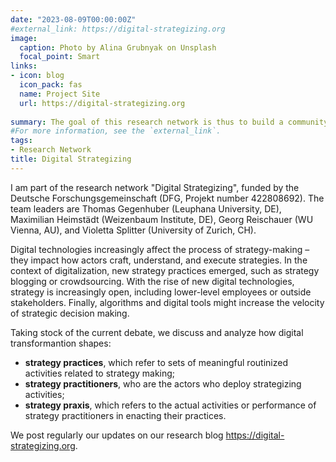 ```yaml
---
date: "2023-08-09T00:00:00Z"
#external_link: https://digital-strategizing.org
image:
  caption: Photo by Alina Grubnyak on Unsplash
  focal_point: Smart
links:
- icon: blog
  icon_pack: fas
  name: Project Site
  url: https://digital-strategizing.org
  
summary: The goal of this research network is thus to build a community of early scholars interested in the topic of digitalization of strategy-making, to develop a joint research agenda, and to stimulate high-quality research on this topic. 
#For more information, see the `external_link`.
tags:
- Research Network
title: Digital Strategizing
---
```

I am part of the research network "Digital Strategizing", funded by the Deutsche Forschungsgemeinschaft (DFG, Projekt number 422808692). The team leaders are Thomas Gegenhuber (Leuphana University, DE), Maximilian Heimstädt (Weizenbaum Institute, DE), Georg Reischauer (WU Vienna, AU), and Violetta Splitter (University of Zurich, CH).

Digital technologies increasingly affect the process of strategy-making – they impact how actors craft, understand, and execute strategies. In the context of digitalization, new strategy practices emerged, such as strategy blogging or crowdsourcing. With the rise of new digital technologies, strategy is increasingly open, including lower-level employees or outside stakeholders. Finally, algorithms and digital tools might increase the velocity of strategic decision making. 

Taking stock of the current debate, we discuss and analyze how digital transformantion shapes: 
- **strategy practices**, which refer to sets of meaningful routinized activities related to strategy making;
- **strategy practitioners**, who are the actors who deploy strategizing activities; 
- **strategy praxis**, which refers to the actual activities or performance of strategy practitioners in enacting their practices.

We post regularly our updates on our research blog <https://digital-strategizing.org>. 


